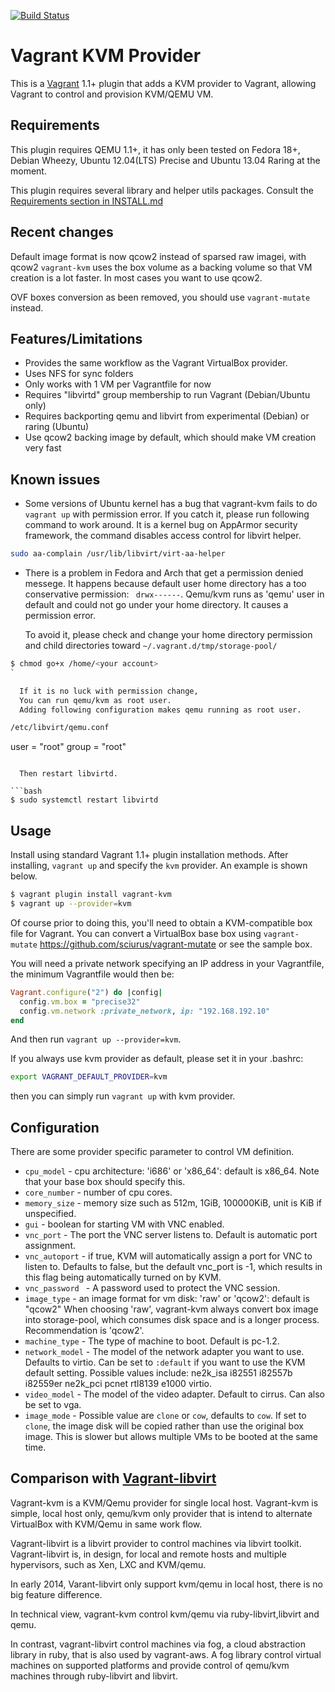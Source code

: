 [![Build Status](https://travis-ci.org/adrahon/vagrant-kvm.png)](https://travis-ci.org/adrahon/vagrant-kvm)

# Vagrant KVM Provider

This is a [Vagrant](http://www.vagrantup.com) 1.1+ plugin that adds a KVM
provider to Vagrant, allowing Vagrant to control and provision KVM/QEMU VM.

## Requirements

This plugin requires QEMU 1.1+, it has only been tested on Fedora 18+,
Debian Wheezy, Ubuntu 12.04(LTS) Precise and Ubuntu 13.04 Raring at the moment.

This plugin requires several library and helper utils packages.
Consult the [Requirements section in INSTALL.md](https://github.com/adrahon/vagrant-kvm/blob/master/INSTALL.md)

## Recent changes

Default image format is now qcow2 instead of sparsed raw imagei, with qcow2
`vagrant-kvm` uses the box volume as a backing volume so that VM creation is
a lot faster. In most cases you want to use qcow2.

OVF boxes conversion as been removed, you should use `vagrant-mutate` instead.

## Features/Limitations

* Provides the same workflow as the Vagrant VirtualBox provider.
* Uses NFS for sync folders
* Only works with 1 VM per Vagrantfile for now
* Requires "libvirtd" group membership to run Vagrant (Debian/Ubuntu only)
* Requires backporting qemu and libvirt from experimental (Debian) or raring (Ubuntu)
* Use qcow2 backing image by default, which should make VM creation very fast

## Known issues

* Some versions of Ubuntu kernel has a bug that vagrant-kvm fails
  to do `vagrant up` with permission error.
  If you catch it, please run following command to work around.
  It is a kernel bug on AppArmor security framework,
  the command disables access control for libvirt helper.

```bash
sudo aa-complain /usr/lib/libvirt/virt-aa-helper
```

* There is a problem in Fedora and Arch that get a permission denied messege.
  It happens because default user home directory has a too conservative
  permission:
  ``` drwx------```.
  Qemu/kvm runs as 'qemu' user in default and could not go under your home
  directory. It causes a permission error.

  To avoid it, please check and change your home directory permission and
  child directories toward `~/.vagrant.d/tmp/storage-pool/`

```bash
$ chmod go+x /home/<your account>
`

  If it is no luck with permission change,
  You can run qemu/kvm as root user.
  Adding following configuration makes qemu running as root user.

/etc/libvirt/qemu.conf
```
user = "root"
group = "root"
```

  Then restart libvirtd.

```bash
$ sudo systemctl restart libvirtd
```

## Usage

Install using standard Vagrant 1.1+ plugin installation methods. After
installing, `vagrant up` and specify the `kvm` provider. An example is
shown below.

```bash
$ vagrant plugin install vagrant-kvm
$ vagrant up --provider=kvm
```

Of course prior to doing this, you'll need to obtain a KVM-compatible
box file for Vagrant. You can convert a VirtualBox base box using
`vagrant-mutate` https://github.com/sciurus/vagrant-mutate or see the sample
box.

You will need a private network specifying an IP address in your Vagrantfile,
the minimum Vagrantfile would then be:

```ruby
Vagrant.configure("2") do |config|
  config.vm.box = "precise32"
  config.vm.network :private_network, ip: "192.168.192.10"
end
```

And then run `vagrant up --provider=kvm`.

If you always use kvm provider as default, please set it in your .bashrc:

```bash
export VAGRANT_DEFAULT_PROVIDER=kvm
```
then you can simply run `vagrant up` with kvm provider.

## Configuration

There are some provider specific parameter to control VM definition.

* `cpu_model` - cpu architecture: 'i686' or 'x86_64': default is x86_64. Note
  that your base box should specify this.
* `core_number` - number of cpu cores.
* `memory_size` - memory size such as 512m, 1GiB, 100000KiB, unit is KiB if
  unspecified.
* `gui` - boolean for starting VM with VNC enabled.
* `vnc_port` - The port the VNC server listens to. Default is automatic port
assignment.
* `vnc_autoport` - if true, KVM will automatically assign a port for VNC
to listen to. Defaults to false, but the default vnc_port is -1, which results
in this flag being automatically turned on by KVM.
* `vnc_password ` - A password used to protect the VNC session.
* `image_type` - an image format for vm disk: 'raw' or 'qcow2': default is "qcow2"
  When choosing 'raw', vagrant-kvm always convert box image into storage-pool,
  which consumes disk space and is a longer process. Recommendation is 'qcow2'.
* `machine_type` - The type of machine to boot. Default is pc-1.2.
* `network_model` - The model of the network adapter you want to use. Defaults
to virtio. Can be set to `:default` if you want to use the KVM default setting.
Possible values include: ne2k_isa i82551 i82557b i82559er ne2k_pci pcnet rtl8139 e1000 virtio.
* `video_model` - The model of the video adapter. Default to cirrus. Can also be
set to vga.
* `image_mode` - Possible value are `clone` or `cow`, defaults to `cow`. If set
to `clone`, the image disk will be copied rather than use the original box
image. This is slower but allows multiple VMs to be booted at the same time.


## Comparison with [Vagrant-libvirt](https://github.com/pradels/vagrant-libvirt)

Vagrant-kvm is a KVM/Qemu provider for single local host.
Vagrant-kvm is simple, local host only, qemu/kvm only provider that is
intend to alternate VirtualBox with KVM/Qemu in same work flow.

Vagrant-libvirt is a libvirt provider to control machines via libvirt toolkit.
Vagrant-libvirt is, in design, for local and remote hosts and multiple hypervisors,
such as Xen, LXC and KVM/qemu.

In early 2014, Varant-libvirt only support kvm/qemu in local host,
there is no big feature difference.

In technical view, vagrant-kvm control kvm/qemu via ruby-libvirt,libvirt and qemu.

In contrast, vagrant-libvirt control machines via fog, a cloud abstraction
library in ruby, that is also used by vagrant-aws.
A fog library control virtual machines on supported platforms and provide
control of qemu/kvm machines through ruby-libvirt and libvirt.

